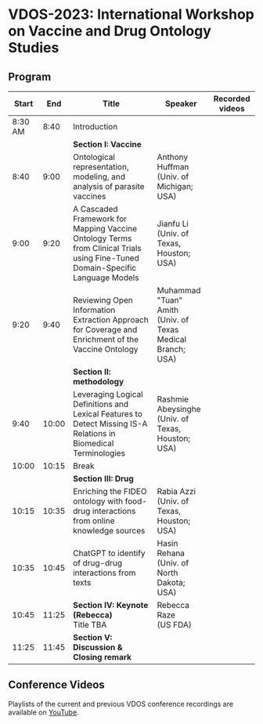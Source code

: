 # VDOS-2023: International Workshop on Vaccine and Drug Ontology Studies

## Program

| Start   | End   | Title                                                                                                 | Speaker                                                                                         | Recorded videos |
|---------|-------|-------------------------------------------------------------------------------------------------------|-------------------------------------------------------------------------------------------------|-----------------|
| 8:30 AM | 8:40  | Introduction                                                                                          |                                                                                                 |                 |
|         |       | **Section I: Vaccine**                                                                                |                                                                                                 |                 |
| 8:40    | 9:00  | Ontological representation, modeling, and analysis of parasite vaccines                                | Anthony Huffman<br>(Univ. of Michigan; USA)                                                     |                 |
| 9:00    | 9:20  | A Cascaded Framework for Mapping Vaccine Ontology Terms from Clinical Trials using Fine-Tuned Domain-Specific Language Models | Jianfu Li<br>(Univ. of Texas, Houston; USA)                                                     |                 |
| 9:20    | 9:40  | Reviewing Open Information Extraction Approach for Coverage and Enrichment of the Vaccine Ontology    | Muhammad "Tuan" Amith<br>(Univ. of Texas Medical Branch; USA)                                  |                 |
|         |       | **Section II: methodology**                                                                           |                                                                                                 |                 |
| 9:40    | 10:00 | Leveraging Logical Definitions and Lexical Features to Detect Missing IS-A Relations in Biomedical Terminologies | Rashmie Abeysinghe<br>(Univ. of Texas, Houston; USA)                                            |                 |
| 10:00   | 10:15 | Break                                                                                                |                                                                                                 |                 |
|         |       | **Section III: Drug**                                                                                 |                                                                                                 |                 |
| 10:15   | 10:35 | Enriching the FIDEO ontology with food-drug interactions from online knowledge sources               | Rabia Azzi<br>(Univ. of Texas, Houston; USA)                                                    |                 |
| 10:35   | 10:45 | ChatGPT to identify of drug-drug interactions from texts                                             | Hasin Rehana<br>(Univ. of North Dakota; USA)                                                    |                 |
| 10:45   | 11:25 | **Section IV: Keynote (Rebecca)**<br>Title TBA                                                       | Rebecca Raze<br>(US FDA)                                                                                             |                 |
| 11:25   | 11:45 | **Section V: Discussion & Closing remark**                                                           |                                                                                                 |                 |

## Conference Videos

Playlists of the current and previous VDOS conference recordings are available on [YouTube](https://www.youtube.com/channel/UCUT0MwXxAFnekhsSJVmHTJw/playlists).  
